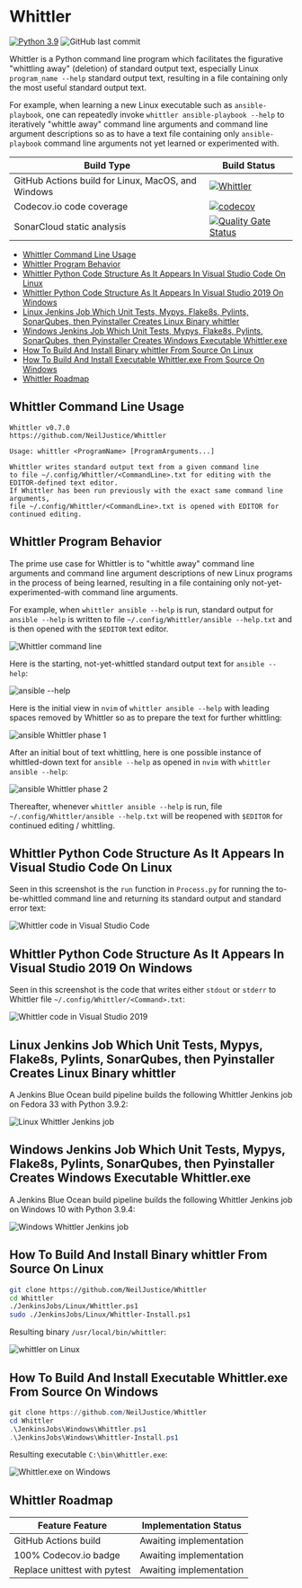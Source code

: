 # Whittler

[![Python 3.9](https://img.shields.io/badge/python-3.9-blue.svg)](https://www.python.org/downloads/release/python-390/) ![GitHub last commit](https://img.shields.io/github/last-commit/NeilJustice/Whittler)

Whittler is a Python command line program which facilitates the figurative "whittling away" (deletion) of standard output text, especially Linux `program_name --help` standard output text, resulting in a file containing only the most useful standard output text.

For example, when learning a new Linux executable such as `ansible-playbook`, one can repeatedly invoke `whittler ansible-playbook --help` to iteratively "whittle away" command line arguments and command line argument descriptions so as to have a text file containing only `ansible-playbook` command line arguments not yet learned or experimented with.

|Build Type|Build Status|
|----------|------------|
|GitHub Actions build for Linux, MacOS, and Windows|[![Whittler](https://github.com/NeilJustice/Whittler/actions/workflows/build.yml/badge.svg)](https://github.com/NeilJustice/Whittler/actions/workflows/build.yml)|
|Codecov.io code coverage|[![codecov](https://codecov.io/gh/NeilJustice/Whittler/branch/main/graph/badge.svg?token=g9qpHBaepU)](https://codecov.io/gh/NeilJustice/Whittler)|
|SonarCloud static analysis|[![Quality Gate Status](https://sonarcloud.io/api/project_badges/measure?project=NeilJustice_Whittler&metric=alert_status)](https://sonarcloud.io/dashboard?id=NeilJustice_Whittler)|

* [Whittler Command Line Usage](#whittler-command-line-usage)
* [Whittler Program Behavior](#whittler-program-behavior)
* [Whittler Python Code Structure As It Appears In Visual Studio Code On Linux](#whittler-python-code-structure-as-it-appears-in-visual-studio-code-on-linux)
* [Whittler Python Code Structure As It Appears In Visual Studio 2019 On Windows](#whittler-python-code-structure-as-it-appears-in-visual-studio-2019-on-windows)
* [Linux Jenkins Job Which Unit Tests, Mypys, Flake8s, Pylints, SonarQubes, then Pyinstaller Creates Linux Binary whittler](#linux-jenkins-job-which-unit-tests-mypys-flake8s-pylints-sonarqubes-then-pyinstaller-creates-linux-binary-whittler)
* [Windows Jenkins Job Which Unit Tests, Mypys, Flake8s, Pylints, SonarQubes, then Pyinstaller Creates Windows Executable Whittler.exe](#windows-jenkins-job-which-unit-tests-mypys-flake8s-pylints-sonarqubes-then-pyinstaller-creates-windows-executable-whittler.exe)
* [How To Build And Install Binary whittler From Source On Linux](#how-to-build-and-install-binary-whittler-from-source-on-linux)
* [How To Build And Install Executable Whittler.exe From Source On Windows](#how-to-build-and-install-executable-whittlerexe-from-source-on-windows)
* [Whittler Roadmap](#roadmap)

## Whittler Command Line Usage

```text
Whittler v0.7.0
https://github.com/NeilJustice/Whittler

Usage: whittler <ProgramName> [ProgramArguments...]

Whittler writes standard output text from a given command line
to file ~/.config/Whittler/<CommandLine>.txt for editing with the EDITOR-defined text editor.
If Whittler has been run previously with the exact same command line arguments,
file ~/.config/Whittler/<CommandLine>.txt is opened with EDITOR for continued editing.
```

## Whittler Program Behavior

The prime use case for Whittler is to "whittle away" command line arguments and command line argument descriptions of new Linux programs in the process of being learned, resulting in a file containing only not-yet-experimented-with command line arguments.

For example, when `whittler ansible --help` is run, standard output for `ansible --help` is written to file `~/.config/Whittler/ansible --help.txt` and is then opened with the `$EDITOR` text editor.

![Whittler command line](Screenshots/Linux/WhittlerCommandLine.png)

Here is the starting, not-yet-whittled standard output text for `ansible --help`:

![ansible --help](Screenshots/Linux/AnsibleHelp.png)

Here is the initial view in `nvim` of `whittler ansible --help` with leading spaces removed by Whittler so as to prepare the text for further whittling:

![ansible Whittler phase 1](Screenshots/Linux/AnsibleWhittlerPhase1.png)

After an initial bout of text whittling, here is one possible instance of whittled-down text for `ansible --help` as opened in `nvim` with `whittler ansible --help`:

![ansible Whittler phase 2](Screenshots/Linux/AnsibleWhittlerPhase2.png)

Thereafter, whenever `whittler ansible --help` is run, file `~/.config/Whittler/ansible --help.txt` will be reopened with `$EDITOR` for continued editing / whittling.

## Whittler Python Code Structure As It Appears In Visual Studio Code On Linux

Seen in this screenshot is the `run` function in `Process.py` for running the to-be-whittled command line and returning its standard output and standard error text:

![Whittler code in Visual Studio Code](Screenshots/Linux/WhittlerCodeInVisualStudioCode.png)

## Whittler Python Code Structure As It Appears In Visual Studio 2019 On Windows

Seen in this screenshot is the code that writes either `stdout` or `stderr` to Whittler file `~/.config/Whittler/<Command>.txt`:

![Whittler code in Visual Studio 2019](Screenshots/Windows/WhittlerCodeInVisualStudio2019.png)

## Linux Jenkins Job Which Unit Tests, Mypys, Flake8s, Pylints, SonarQubes, then Pyinstaller Creates Linux Binary whittler

A Jenkins Blue Ocean build pipeline builds the following Whittler Jenkins job on Fedora 33 with Python 3.9.2:

![Linux Whittler Jenkins job](Screenshots/Linux/LinuxJenkinsJob.png)

## Windows Jenkins Job Which Unit Tests, Mypys, Flake8s, Pylints, SonarQubes, then Pyinstaller Creates Windows Executable Whittler.exe

A Jenkins Blue Ocean build pipeline builds the following Whittler Jenkins job on Windows 10 with Python 3.9.4:

![Windows Whittler Jenkins job](Screenshots/Windows/WindowsJenkinsJob.png)

## How To Build And Install Binary whittler From Source On Linux

```bash
git clone https://github.com/NeilJustice/Whittler
cd Whittler
./JenkinsJobs/Linux/Whittler.ps1
sudo ./JenkinsJobs/Linux/Whittler-Install.ps1
```

Resulting binary `/usr/local/bin/whittler`:

![whittler on Linux](Screenshots/Linux/WhittlerBinary.png)

## How To Build And Install Executable Whittler.exe From Source On Windows

```powershell
git clone https://github.com/NeilJustice/Whittler
cd Whittler
.\JenkinsJobs\Windows\Whittler.ps1
.\JenkinsJobs\Windows\Whittler-Install.ps1
```

Resulting executable `C:\bin\Whittler.exe`:

![Whittler.exe on Windows](Screenshots/Windows/WhittlerDotExe.png)

## Whittler Roadmap

|Feature Feature|Implementation Status|
|---------------|---------------------|
|GitHub Actions build|Awaiting implementation|
|100% Codecov.io badge|Awaiting implementation|
|Replace unittest with pytest|Awaiting implementation|
